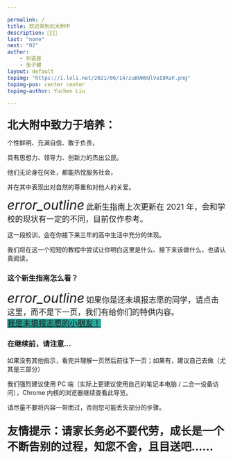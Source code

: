 ```yaml
---

permalink: /
title: 欢迎来到北大附中
description: 🎉🎉🎉
last: "none"
next: "02"
author:
    - 刘语辰
    - 张子健
layout: default
topimg: "https://i.loli.net/2021/06/14/zuBUW9QlVeI8RaF.png"
topimg-pos: center center
topimg-author: Yuchen Liu

---
```

<script>
  document.addEventListener('DOMContentLoaded', function() {
    var elems = document.querySelectorAll('.materialboxed');
    var instances = M.Materialbox.init(elems);
    var elems2 = document.querySelectorAll('.slider');
    var instances2 = M.Slider.init(elems2,{
      // height: (window.innerHeight*0.3 + window.innerWidth*0.2)
      height: calculatedGallerySize
    });
  });
  M.toast({
    html: '<span>本网站由学生社团撰写，不代表官方观点。</span><a class="btn-flat toast-action right" style="color: var(--accent); font-weight: bold;" onclick="M.Toast.dismissAll()">知道了</a>',
    displayLength: 150000,
    activationPercent: 2
  });
</script>
<!-- <script>
  document.addEventListener('DOMContentLoaded',function(){
    if (typeof(Storage) !== "undefined")
    {
      var now_step=localStorage.getItem("step");
      if(now_step!=""&&now_step!=null&&now_step!=undefined)
      {
        M.toast({
            html: '<div style="text-align: left;"><span>是否返回上次阅读进度&nbsp;？</span><br/><a class="btn-flat toast-action left" onclick="M.Toast.dismissAll()">关闭</a><a class="btn-flat toast-action left" onclick="window.location="./intro'+now_step+'">返回阅读进度</a></div>',
            displayLength: 150000,
            activationPercent: 2
        });
        localStorage.setItem("step",'');
      }
    }
  });
</script> -->

<script>
  function IsPC() {
   const userAgentInfo = navigator.userAgent;
   const Agents = ["Android", "iPhone",
         "SymbianOS", "Windows Phone",
         "iPad", "iPod"];
   let flag = true;
   for (let v = 0; v < Agents.length; v++) {
      if (userAgentInfo.indexOf(Agents[v]) > 0) {
         flag = false;
         break;
      }
   }
   return flag;
}

 document.addEventListener('DOMContentLoaded',function(){
   if(!IsPC())
   {
     document.querySelector('#mobile-hint').removeAttribute('hidden');
   }
 });
</script>

<!-- <img src="http://bdfz-cas.pkuschool.edu.cn/assets/login-1a72e4feef0ed4ad47183208b8d0a0aa.png" width="200"> -->

<p style="font-family: '思源宋体 SC', serif; font-size: 22px; ">

<span style="font-size: 25px; font-weight: bold">北大附中致力于培养：</span><br>

个性鲜明、充满自信、敢于负责，<br>

具有思想力、领导力、创新力的杰出公民。<br>

他们无论身在何处，都能热忱服务社会，<br>

并在其中表现出对自然的尊重和对他人的关爱。<br>

</p>
    
 <div class="card-panel flex-center accent-text">
    <i style="font-size: 30px;" class="material-icons">error_outline</i>
    <span style="font-size: 18px;">此新生指南上次更新在 2021 年，会和学校的现状有一定的不同，目前仅作参考。</span>
</div>

这一段校训，会在你接下来三年的高中生活中充分的体现。

我们将在这一个短短的教程中尝试让你明白这里是什么、接下来该做什么，也请认真阅读。

<!-- 本指南总共 10000 字左右，预计将花费你 30分钟 ~ 1小时。 -->
### 这个新生指南怎么看？

<div class="card-panel flex-center accent-text">
    <i style="font-size: 30px;" class="material-icons">error_outline</i>
    <span style="font-size: 18px;">如果你是还未填报志愿的同学，请点击这里，而不是下一页，我们有给你们的特供内容。<br><a href="/01/" normal class="pill-btn z-depth-1 white-text" style="background-color:#26a69a;margin-top: 5px;" title="点我！">我是未填报志愿的小朋友！</a></span>
</div>


### 在继续前，请注意...

如果没有其他指示，看完并理解一页然后前往下一页；如果有，建议自己去做（尤其是三部分）

我们强烈建议使用 PC 端（实际上更建议使用自己的笔记本电脑 / 二合一设备访问），Chrome 内核的浏览器继续查看此导览。


<div id="mobile-hint" class="card-panel flex-center accent-text" hidden>
    <i style="font-size: 30px;" class="material-icons">perm_device_information</i>
    <span style="font-size: 18px;">请尽可能避免使用手机或 iPad 浏览，这样后续步骤将难以进行。</span>
</div>

请尽量不要将内容一带而过，否则您可能丢失部分的步骤。


<p style="font-size: 25px; font-weight: bold;">友情提示：请家长务必不要代劳，成长是一个不断告别的过程，知您不舍，且目送吧……
</p>
<!-- <div class="card-panel flex-center accent-text">
    <i style="font-size: 30px;" class="material-icons">error_outline</i>
    <span style="font-size: 18px;">本站点正在修订中，内容仅供预览。</span>
</div> -->



